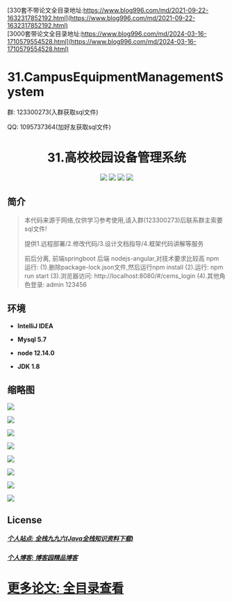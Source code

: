 [330套不带论文全目录地址:https://www.blog996.com/md/2021-09-22-1632317852192.html](https://www.blog996.com/md/2021-09-22-1632317852192.html)<br/>
[3000套带论文全目录地址:https://www.blog996.com/md/2024-03-16-1710579554528.html](https://www.blog996.com/md/2024-03-16-1710579554528.html)
# 31.CampusEquipmentManagementSystem

<p>群: 123300273(入群获取sql文件)</p>
<p>QQ: 1095737364(加好友获取sql文件)</p>

<p><h1 align="center">31.高校校园设备管理系统</h1></p>



<p align="center">
	<img src="https://img.shields.io/badge/jdk-1.8-orange.svg"/>
    <img src="https://img.shields.io/badge/springboot-2.x-lightgrey.svg"/>
    <img src="https://img.shields.io/badge/maven-3.x-blue.svg"/>
    <img src="https://img.shields.io/badge/node-3.0.x-yellow.svg"/>
</p>

## 简介

> 本代码来源于网络,仅供学习参考使用,请入群(123300273)后联系群主索要sql文件!
>
> 提供1.远程部署/2.修改代码/3.设计文档指导/4.框架代码讲解等服务
>
> 前后分离, 前端springboot 后端 nodejs-angular,对技术要求比较高
> npm 运行:
> (1).删除package-lock.json文件,然后运行npm install
> (2).运行: npm run start
> (3).浏览器访问:  http://localhost:8080/#/cems_login
> (4).其他角色登录: admin 123456


## 环境

- <b>IntelliJ IDEA</b>

- <b>Mysql 5.7</b>

- <b>node 12.14.0</b>

- <b>JDK 1.8</b>

## 缩略图

![](https://img2020.cnblogs.com/blog/588112/202101/588112-20210101143517385-2049753115.png)

![](https://img2020.cnblogs.com/blog/588112/202101/588112-20210101143535828-411406742.png)

![](https://img2020.cnblogs.com/blog/588112/202101/588112-20210101143545484-339455435.png)

![](https://img2020.cnblogs.com/blog/588112/202101/588112-20210101143553775-1694720958.png)

![](https://img2020.cnblogs.com/blog/588112/202101/588112-20210101143602408-1148289001.png)

![](https://img2020.cnblogs.com/blog/588112/202101/588112-20210101143610226-696424806.png)

![](https://img2020.cnblogs.com/blog/588112/202101/588112-20210101143619447-269148904.png)

![](https://img2020.cnblogs.com/blog/588112/202101/588112-20210101143627392-1262889195.png)


## License

##### [个人站点: 全栈九九六(Java全栈知识资料下载)](https://www.blog996.com/)
##### [个人博客: 博客园精品博客](https://www.cnblogs.com/yysbolg/)
# [更多论文: 全目录查看](https://www.blog996.com/md/2021-09-22-1632317852192.html)



